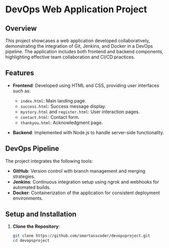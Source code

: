 # DevOps Web Application Project

## Overview

This project showcases a web application developed collaboratively, demonstrating the integration of Git, Jenkins, and Docker in a DevOps pipeline. The application includes both frontend and backend components, highlighting effective team collaboration and CI/CD practices.

## Features

- **Frontend**: Developed using HTML and CSS, providing user interfaces such as:
  - `index.html`: Main landing page.
  - `success.html`: Success message display.
  - `mystory.html` and `register.html`: User interaction pages.
  - `contact.html`: Contact form.
  - `thankyou.html`: Acknowledgment page.

- **Backend**: Implemented with Node.js to handle server-side functionality.

## DevOps Pipeline

The project integrates the following tools:

- **GitHub**: Version control with branch management and merging strategies.
- **Jenkins**: Continuous integration setup using ngrok and webhooks for automated builds.
- **Docker**: Containerization of the application for consistent deployment environments.

## Setup and Installation

1. **Clone the Repository**:
   ```bash
   git clone https://github.com/smartasscoder/devopsproject.git
   cd devopsproject
